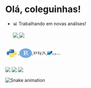 # Olá, coleguinhas!

- 📊 Trabalhando em novas análises!

  <a href="https://github.com/eduestatistico">
  <img height="180em" src="https://github-readme-stats.vercel.app/api?username=eduestatistico&show_icons=true&theme=dracula&include_all_commits=true&count_private=true"/>
  <img height="180em" src="https://github-readme-stats.vercel.app/api/top-langs/?username=eduestatistico&layout=compact&langs_count=7&theme=dracula"/>
</div>
<div style="display: inline_block"><br>
  <img align="center" alt="Edu-Python" height="30" width="40" src="https://github.com/devicons/devicon/blob/master/icons/python/python-original.svg">
  <img align="center" alt="Edu-R" height="30" width="40" src="https://github.com/devicons/devicon/blob/master/icons/rstudio/rstudio-original.svg">
  <img align="center" alt="Edu-Latex" height="30" width="40" src="https://github.com/devicons/devicon/blob/master/icons/latex/latex-original.svg">
  <img align="center" alt="Edu-SQL" height="30" width="40" src="https://github.com/devicons/devicon/blob/master/icons/sqlite/sqlite-original-wordmark.svg">


##

<div> 
  <a href = "mailto:edu.estatistico@gmail.com"><img src="https://img.shields.io/badge/-Gmail-%23333?style=for-the-badge&logo=gmail&logoColor=white" target="_blank"></a>
  <a href="https://www.linkedin.com/in/lopeseduardo/" target="_blank"><img src="https://img.shields.io/badge/-LinkedIn-%230077B5?style=for-the-badge&logo=linkedin&logoColor=white" target="_blank"></a> 
  <a href="https://instagram.com/rexwarhol" target="_blank"><img src="https://img.shields.io/badge/-Instagram-%23E4405F?style=for-the-badge&logo=instagram&logoColor=white" target="_blank"></a>
 
</div>

 ![Snake animation](https://github.com/eduestatistico/eduestatistico/blob/output/github-contribution-grid-snake.svg)
 
